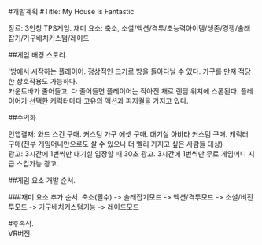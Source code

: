 #개발계획
#Title: My House Is Fantastic  

장르: 3인칭 TPS게임.
재미 요소: 축소, 소셜/액션/격투/초능력아이템/생존/경쟁/술래잡기/가구배치커스텀/레이드  

##게임 배경 스토리.  

'방에서 시작하는 플레이어. 정상적인 크기로 방을 돌아다닐 수 있다. 가구를 만져 적당한 상호작용도 가능하다.  
 카운트바가 줄어들고, 다 줄어들면 플레이어는 작아진 채로 랜덤 위치에 스폰된다. 플레이어가 선택한 캐릭터마다 고유의 액션과 피지컬을 가지고 있다.  

##수익화  

인앱결재: 와드 스킨 구매. 커스텀 가구 에셋 구매. 대기실 아바타 커스텀 구매. 캐릭터 구매(전부 게임머니만으로도 살 수 있으나 더 빨리 가지고 싶은 사람들 대상)  
광고: 3시간에 1번씩만 대기실 입장할 때 30초 광고. 3시간에 1번씩만 무료 게임머니 지급 스킵가능 광고.  

##게임 요소 개발 순서.

###재미 요소 추가 순서.
축소(필수) -> 술래잡기모드 -> 액션/격투모드 -> 소셜/비전투모드 -> 가구배치커스텀기능 -> 레이드모드

#후속작.  
VR버전.  
